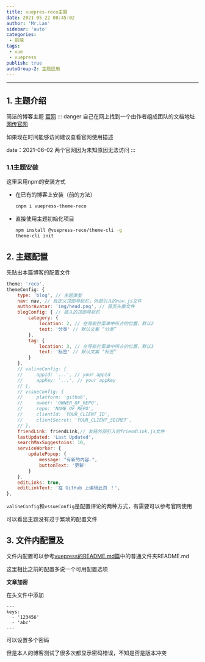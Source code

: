 ```yaml
--- 
title: vuepres-reco主题
date: 2021-05-22 08:45:02
author: 'Mr.Lan'
sidebar: 'auto'
categories: 
 - 前端
tags: 
 - vue
 - vuepress
publish: true
autoGroup-2: 主题应用
---
```

***
## **1. 主题介绍**
简洁的博客主题 [官网](http://vuepress-theme-reco.recoluan.com)
::: danger
自己在网上找到一个由作者组成团队的文档地址[网传官网](http://www.likemashang.com/)

如果现在时间能够访问建议查看官网使用描述

date：2021-06-02 两个官网因为未知原因无法访问
:::
### **1.1主题安装**
这里采用npm的安装方式
+ 在已有的博客上安装（前的方法）
    ``` sh
    cnpm i vuepress-theme-reco
    ```
+ 直接使用主题初始化项目
    ``` sh
    npm install @vuepress-reco/theme-cli -g
    theme-cli init
    ```

## **2. 主题配置**
先贴出本篇博客的配置文件
``` js
theme: 'reco',
themeConfig: {
    type: 'blog', // 主题类型
    nav: nav, // 自定义顶部导航栏，外部引入的nav.js文件
    authorAvatar: 'img/head.png', // 首页头像文件
    blogConfig: { // 插入的顶部导航栏
        category: {
            location: 2, // 在导航栏菜单中所占的位置，默认2
            text: '分类' // 默认文案 “分类”
        },
        tag: {
            location: 3, // 在导航栏菜单中所占的位置，默认3
            text: '标签' // 默认文案 “标签”
        }
    },
    // valineConfig: {
    //     appId: '...', // your appId
    //     appKey: '...', // your appKey
    // },
    // vssueConfig: {
    //     platform: 'github',
    //     owner: 'OWNER_OF_REPO',
    //     repo: 'NAME_OF_REPO',
    //     clientId: 'YOUR_CLIENT_ID',
    //     clientSecret: 'YOUR_CLIENT_SECRET',
    // },
    friendLink: friendLink,// 友链外部引入的friendLink.js文件
    lastUpdated: 'Last Updated',
    searchMaxSuggestoins: 10,
    serviceWorker: {
        updatePopup: {
            message: "有新的内容.",
            buttonText: '更新'
        }
    },
    editLinks: true,
    editLinkText: '在 GitHub 上编辑此页 ！',
},
```
`valineConfig`和`vssueConfig`是配置评论的两种方式，有需要可以参考官网使用

可以看出主题没有过于繁琐的配置文件
## **3. 文件内配置及**
文件内配置可以参考[vuepress的README.md篇](./vuepress_readme.md)中的普通文件夹README.md

这里相比之前的配置多说一个可用配置选项

**文章加密**

在头文件中添加
```
---
keys:
  - '123456'
  - 'abc'
---
```
可以设置多个密码

但是本人的博客测试了很多次都显示密码错误，不知是否是版本冲突